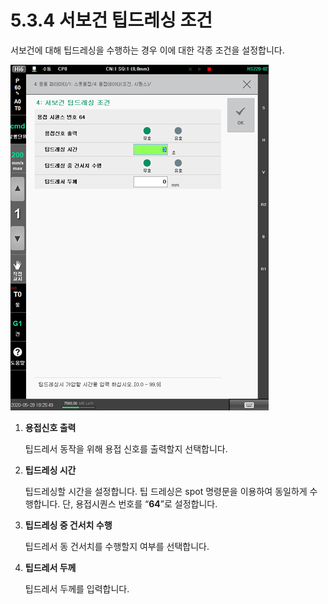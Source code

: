 # 5.3.4 서보건 팁드레싱 조건

서보건에 대해 팁드레싱을 수행하는 경우 이에 대한 각종 조건을 설정합니다.

![](<../../.gitbook/assets/image (61).png>)

1.  **용접신호 출력**

    팁드레서 동작을 위해 용접 신호를 출력할지 선택합니다.
2.  **팁드레싱 시간**

    팁드레싱할 시간을 설정합니다. 팁 드레싱은 spot 명령문을 이용하여 동일하게 수행합니다. 단, 용접시퀀스 번호를 “**64**”로 설정합니다.
3.  **팁드레싱 중 건서치 수행**

    팁드레서 동 건서치를 수행할지 여부를 선택합니다.
4.  **팁드레서 두께**

    팁드레서 두께를 입력합니다.
